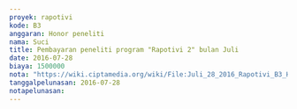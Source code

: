 ```yaml
---
proyek: rapotivi
kode: B3
anggaran: Honor peneliti
nama: Suci
title: Pembayaran peneliti program "Rapotivi 2" bulan Juli
date: 2016-07-28
biaya: 1500000
nota: "https://wiki.ciptamedia.org/wiki/File:Juli_28_2016_Rapotivi_B3_Honor_peneliti_a.n_Gabriela_E..jpg"
tanggalpelunasan: 2016-07-28
notapelunasan:
---
```

